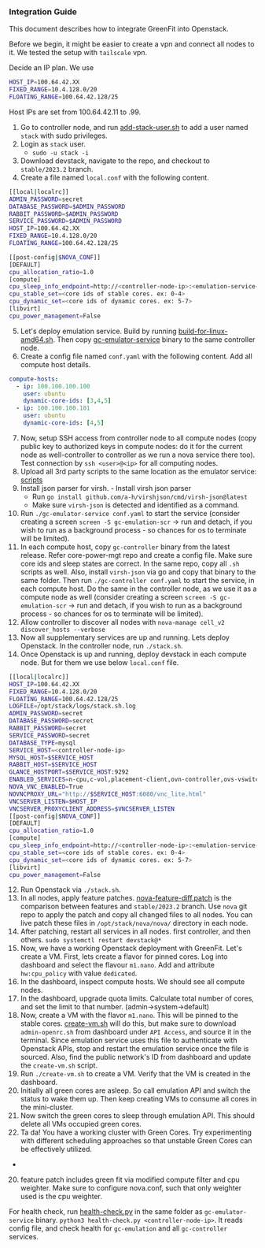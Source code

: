 ### Integration Guide

This document describes how to integrate GreenFit into Openstack.

Before we begin, it might be easier to create a vpn and connect all nodes to it. We tested the setup with `tailscale` vpn.

Decide an IP plan. We use 
```bash
HOST_IP=100.64.42.XX
FIXED_RANGE=10.4.128.0/20
FLOATING_RANGE=100.64.42.128/25
```
Host IPs are set from 100.64.42.11 to .99.

1. Go to controller node, and run [add-stack-user.sh](deployment%2Fadd-stack-user.sh) to add a user named `stack` with sudo privileges.
2. Login as `stack` user.
    - `sudo -u stack -i`
3. Download devstack, navigate to the repo, and checkout to `stable/2023.2` branch.
4. Create a file named `local.conf` with the following content.
```bash
[[local|localrc]]
ADMIN_PASSWORD=secret
DATABASE_PASSWORD=$ADMIN_PASSWORD
RABBIT_PASSWORD=$ADMIN_PASSWORD
SERVICE_PASSWORD=$ADMIN_PASSWORD
HOST_IP=100.64.42.XX
FIXED_RANGE=10.4.128.0/20
FLOATING_RANGE=100.64.42.128/25

[[post-config|$NOVA_CONF]]
[DEFAULT]
cpu_allocation_ratio=1.0
[compute]
cpu_sleep_info_endpoint=http://<controller-node-ip>:<emulation-service-port>/gc/is-asleep
cpu_stable_set=<core ids of stable cores. ex: 0-4>
cpu_dynamic_set=<core ids of dynamic cores. ex: 5-7>
[libvirt]
cpu_power_management=False
```
5. Let's deploy emulation service. Build by running [build-for-linux-amd64.sh](extensions%2Fgc-emulator-service%2Fbuild-for-linux-amd64.sh). 
Then copy [gc-emulator-service](extensions%2Fgc-emulator-service%2Fgc-emulator-service) binary to the same controller node.
6. Create a config file named `conf.yaml` with the following content. Add all compute host details.
```yaml
compute-hosts:
  - ip: 100.100.100.100
    user: ubuntu
    dynamic-core-ids: [3,4,5]
  - ip: 100.100.100.101
    user: ubuntu
    dynamic-core-ids: [4,5]
```
7. Now, setup SSH access from controller node to all compute nodes (copy public key to authorized keys in compute nodes: do it for the current node as well-controller to controller as we run a nova service there too). Test connection by `ssh <user>@<ip>` for all computing nodes.
8. Upload all 3rd party scripts to the same location as the emulator service: [scripts](extensions%2Fgc-emulator-service%2Fscripts)
9. Install json parser for virsh. - Install virsh json parser
   - Run `go install github.com/a-h/virshjson/cmd/virsh-json@latest`
   - Make sure `virsh-json` is detected and identified as a command.
10. Run `./gc-emulator-service conf.yaml` to start the service (consider creating a screen `screen -S gc-emulation-scr` -> run and detach, if you wish to run as a background process - so chances for os to terminate will be limited).
9. In each compute host, copy `gc-controller` binary from the latest release. Refer core-power-mgt repo and create a config file. Make sure
core ids and sleep states are correct. In the same repo, copy all `.sh` scripts as well. Also, install `virsh-json` via go and copy that binary to the same folder. Then run `./gc-controller conf.yaml` to start the service, in each compute host. Do the same in the controller node, as we use it as a compute node as well  (consider creating a screen `screen -S gc-emulation-scr` -> run and detach, if you wish to run as a background process - so chances for os to terminate will be limited).
10. Allow controller to discover all nodes with `nova-manage cell_v2 discover_hosts --verbose`
11. Now all supplementary services are up and running. Lets deploy Openstack. In the controller node, run `./stack.sh`.
11. Once Openstack is up and running, deploy devstack in each compute node. But for them we use below `local.conf` file.
```bash
[[local|localrc]]
HOST_IP=100.64.42.XX
FIXED_RANGE=10.4.128.0/20
FLOATING_RANGE=100.64.42.128/25
LOGFILE=/opt/stack/logs/stack.sh.log
ADMIN_PASSWORD=secret
DATABASE_PASSWORD=secret
RABBIT_PASSWORD=secret
SERVICE_PASSWORD=secret
DATABASE_TYPE=mysql
SERVICE_HOST=<controller-node-ip>
MYSQL_HOST=$SERVICE_HOST
RABBIT_HOST=$SERVICE_HOST
GLANCE_HOSTPORT=$SERVICE_HOST:9292
ENABLED_SERVICES=n-cpu,c-vol,placement-client,ovn-controller,ovs-vswitchd,ovsdb-server,q-ovn-metadata-agent
NOVA_VNC_ENABLED=True
NOVNCPROXY_URL="http://$SERVICE_HOST:6080/vnc_lite.html"
VNCSERVER_LISTEN=$HOST_IP
VNCSERVER_PROXYCLIENT_ADDRESS=$VNCSERVER_LISTEN
[[post-config|$NOVA_CONF]]
[DEFAULT]
cpu_allocation_ratio=1.0
[compute]
cpu_sleep_info_endpoint=http://<controller-node-ip>:<emulation-service-port>/gc/is-asleep
cpu_stable_set=<core ids of stable cores. ex: 0-4>
cpu_dynamic_set=<core ids of dynamic cores. ex: 5-7>
[libvirt]
cpu_power_management=False
```
12. Run Openstack via `./stack.sh`.
13. In all nodes, apply feature patches. [nova-feature-diff.patch](extensions%2Fnova-feature-diff.patch) is the comparison between features and `stable/2023.2` branch. Use
`nova` git repo to apply the patch and copy all changed files to all nodes. You can live patch these files in `/opt/stack/nova/nova/` directory in each node.
13. After patching, restart all services in all nodes. first controller, and then others. `sudo systemctl restart devstack@*`
14. Now, we have a working Openstack deployment with GreenFit. Let's create a VM. First, lets create a flavor for pinned cores. Log into dashboard and select the 
flavour `m1.nano`. Add and attribute `hw:cpu_policy` with value `dedicated`.
14. In the dashboard, inspect compute hosts. We should see all compute nodes.
15. In the dashboard, upgrade quota limits. Calculate total number of cores, and set the limit to that number. (admin->system->default)
15. Now, create a VM with the flavor `m1.nano`. This will be pinned to the stable cores. [create-vm.sh](vm-trace%2Faz-trace-gen%2Fsrc%2Fmain%2Fresources%2Fos-client%2Fcreate-vm.sh)
will do this, but make sure to download `admin-openrc.sh` from dashboard under `API Access`, and source it in the terminal. Since emulation service uses this file to 
authenticate with Openstack APIs, stop and restart the emulation service once the file is sourced. Also, find the public network's ID from dashboard and update the `create-vm.sh` script.
16. Run `./create-vm.sh` to create a VM. Verify that the VM is created in the dashboard.
17. Initially all green cores are asleep. So call emulation API and switch the status to wake them up. Then keep creating VMs to consume all cores in the mini-cluster.
18. Now switch the green cores to sleep through emulation API. This should delete all VMs occupied green cores.
19. Ta da! You have a working cluster with Green Cores. Try experimenting with different scheduling approaches so that unstable Green Cores can be effectively utilized.
+
20. feature patch includes green fit via modified compute filter and cpu weighter. Make sure to configure nova.conf, such that only weighter used is the cpu weighter.

For health check, run [health-check.py](health-check.py) in the same folder as `gc-emulator-service` binary. 
`python3 health-check.py <controller-node-ip>`. It reads config file, and check health for `gc-emulation` and all `gc-controller` services.